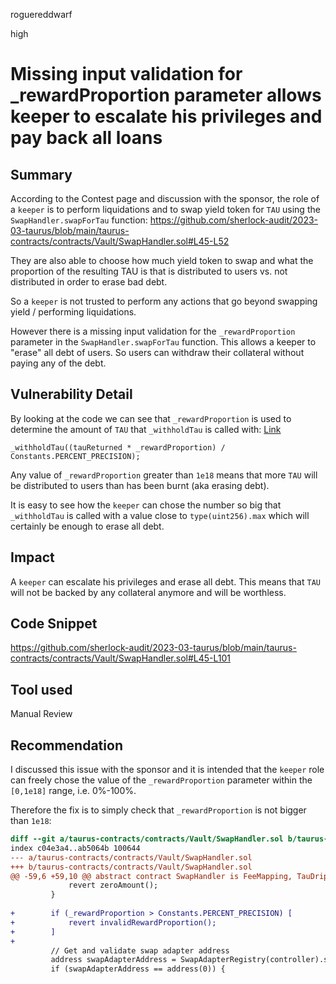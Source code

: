 roguereddwarf

high

# Missing input validation for _rewardProportion parameter allows keeper to escalate his privileges and pay back all loans

## Summary
According to the Contest page and discussion with the sponsor, the role of a `keeper` is to perform liquidations and to swap yield token for `TAU` using the `SwapHandler.swapForTau` function:
https://github.com/sherlock-audit/2023-03-taurus/blob/main/taurus-contracts/contracts/Vault/SwapHandler.sol#L45-L52

They are also able to choose how much yield token to swap and what the proportion of the resulting TAU is that is distributed to users vs. not distributed in order to erase bad debt.

So a `keeper` is not trusted to perform any actions that go beyond swapping yield / performing liquidations.

However there is a missing input validation for the `_rewardProportion` parameter in the `SwapHandler.swapForTau` function.
This allows a keeper to "erase" all debt of users.
So users can withdraw their collateral without paying any of the debt.

## Vulnerability Detail
By looking at the code we can see that `_rewardProportion` is used to determine the amount of `TAU` that `_withholdTau` is called with:
[Link](https://github.com/sherlock-audit/2023-03-taurus/blob/main/taurus-contracts/contracts/Vault/SwapHandler.sol#L91)
```solidity
_withholdTau((tauReturned * _rewardProportion) / Constants.PERCENT_PRECISION);
```

Any value of `_rewardProportion` greater than `1e18` means that more `TAU` will be distributed to users than has been burnt (aka erasing debt).

It is easy to see how the `keeper` can chose the number so big that `_withholdTau` is called with a value close to `type(uint256).max` which will certainly be enough to erase all debt.

## Impact
A `keeper` can escalate his privileges and erase all debt.
This means that `TAU` will not be backed by any collateral anymore and will be worthless.

## Code Snippet
https://github.com/sherlock-audit/2023-03-taurus/blob/main/taurus-contracts/contracts/Vault/SwapHandler.sol#L45-L101

## Tool used
Manual Review

## Recommendation
I discussed this issue with the sponsor and it is intended that the `keeper` role can freely chose the value of the `_rewardProportion` parameter within the `[0,1e18]` range, i.e. 0%-100%.

Therefore the fix is to simply check that `_rewardProportion` is not bigger than `1e18`:
```diff
diff --git a/taurus-contracts/contracts/Vault/SwapHandler.sol b/taurus-contracts/contracts/Vault/SwapHandler.sol
index c04e3a4..ab5064b 100644
--- a/taurus-contracts/contracts/Vault/SwapHandler.sol
+++ b/taurus-contracts/contracts/Vault/SwapHandler.sol
@@ -59,6 +59,10 @@ abstract contract SwapHandler is FeeMapping, TauDripFeed {
             revert zeroAmount();
         }
 
+        if (_rewardProportion > Constants.PERCENT_PRECISION) [
+            revert invalidRewardProportion();
+        ]
+
         // Get and validate swap adapter address
         address swapAdapterAddress = SwapAdapterRegistry(controller).swapAdapters(_swapAdapterHash);
         if (swapAdapterAddress == address(0)) {
```